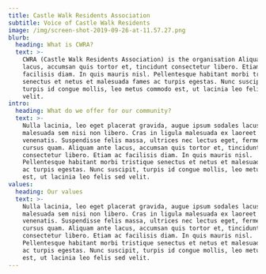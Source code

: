 ```yaml
---
title: Castle Walk Residents Association
subtitle: Voice of Castle Walk Residents
image: /img/screen-shot-2019-09-26-at-11.57.27.png
blurb:
  heading: What is CWRA?
  text: >-
    CWRA (Castle Walk Residents Association) is the organisation Aliquam ante
    lacus, accumsan quis tortor et, tincidunt consectetur libero. Etiam ac
    facilisis diam. In quis mauris nisl. Pellentesque habitant morbi tristique
    senectus et netus et malesuada fames ac turpis egestas. Nunc suscipit,
    turpis id congue mollis, leo metus commodo est, ut lacinia leo felis sed
    velit.
intro:
  heading: What do we offer for our community?
  text: >-
    Nulla lacinia, leo eget placerat gravida, augue ipsum sodales lacus, ac
    malesuada sem nisi non libero. Cras in ligula malesuada ex laoreet
    venenatis. Suspendisse felis massa, ultrices nec lectus eget, fermentum
    cursus quam. Aliquam ante lacus, accumsan quis tortor et, tincidunt
    consectetur libero. Etiam ac facilisis diam. In quis mauris nisl.
    Pellentesque habitant morbi tristique senectus et netus et malesuada fames
    ac turpis egestas. Nunc suscipit, turpis id congue mollis, leo metus commodo
    est, ut lacinia leo felis sed velit.
values:
  heading: Our values
  text: >-
    Nulla lacinia, leo eget placerat gravida, augue ipsum sodales lacus, ac
    malesuada sem nisi non libero. Cras in ligula malesuada ex laoreet
    venenatis. Suspendisse felis massa, ultrices nec lectus eget, fermentum
    cursus quam. Aliquam ante lacus, accumsan quis tortor et, tincidunt
    consectetur libero. Etiam ac facilisis diam. In quis mauris nisl.
    Pellentesque habitant morbi tristique senectus et netus et malesuada fames
    ac turpis egestas. Nunc suscipit, turpis id congue mollis, leo metus commodo
    est, ut lacinia leo felis sed velit.
---
```


